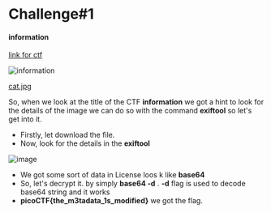 # Challenge#1

#### information
[link for ctf](https://play.picoctf.org/practice/challenge/186?category=4&page=1)

![information](https://i.ibb.co/w6WW666/image.png)


[cat.jpg](https://mercury.picoctf.net/static/149ab4b27d16922142a1e8381677d76f/cat.jpg)


So, when we look at the title of the CTF **information** we got a hint to look for the details of the image we can do so with the command **exiftool** so let's get into it.

 - Firstly, let download the file.
 - Now, look for the details in the **exiftool**

![image](https://github.com/nikunjagarwal17/CSOC-IITBHU/assets/144536875/162d956b-9f78-47f2-ac9e-c72a81db0ae0)


- We got some sort of data in License loos k like **base64** 
- So, let's decrypt it. by simply **base64 -d** . **-d** flag is used to decode base64 string and it works 
- **picoCTF{the_m3tadata_1s_modified}** we got the flag.
